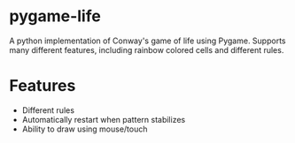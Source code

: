# pygame-life
A python implementation of Conway's game of life using Pygame. Supports many different features, including rainbow colored cells and different rules.

# Features
- Different rules
- Automatically restart when pattern stabilizes
- Ability to draw using mouse/touch
